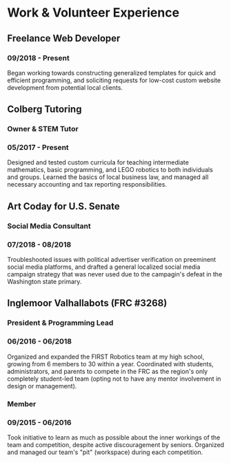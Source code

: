 # Work & Volunteer Experience

## Freelance Web Developer
### 09/2018 - Present
Began working towards constructing generalized templates for quick and efficient programming, and soliciting requests for low-cost custom website development from potential local clients.

## Colberg Tutoring
### Owner & STEM Tutor
### 05/2017 - Present
Designed and tested custom curricula for teaching intermediate mathematics, basic programming, and LEGO robotics to both individuals and groups. Learned the basics of local business law, and managed all necessary accounting and tax reporting responsibilities.

## Art Coday for U.S. Senate
### Social Media Consultant
### 07/2018 - 08/2018
Troubleshooted issues with political advertiser verification on preeminent social media platforms, and drafted a general localized social media campaign strategy that was never used due to the campagin's defeat in the Washington state primary.

## Inglemoor Valhallabots (FRC #3268)
### President & Programming Lead
### 06/2016 - 06/2018
Organized and expanded the FIRST Robotics team at my high school, growing from 6 members to 30 within a year. Coordinated with students, administrators, and parents to compete in the FRC as the region's only completely student-led team (opting not to have any mentor involvement in design or management).
### Member
### 09/2015 - 06/2016
Took initiative to learn as much as possible about the inner workings of the team and competition, despite active discouragement by seniors. Organized and managed our team's "pit" (workspace) during each competition.